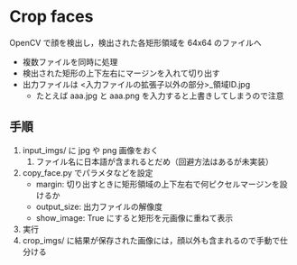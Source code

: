 # Crop faces

OpenCV で顔を検出し，検出された各矩形領域を 64x64 のファイルへ

- 複数ファイルを同時に処理
- 検出された矩形の上下左右にマージンを入れて切り出す
- 出力ファイルは <入力ファイルの拡張子以外の部分>_領域ID.jpg
  - たとえば aaa.jpg と aaa.png を入力すると上書きしてしまうので注意

## 手順

1. input_imgs/ に jpg や png 画像をおく
   1. ファイル名に日本語が含まれるとだめ（回避方法はあるが未実装）
2. copy_face.py でパラメタなどを設定
   - margin: 切り出すときに矩形領域の上下左右で何ピクセルマージンを設けるか
   - output_size: 出力ファイルの解像度
   - show_image: True にすると矩形を元画像に重ねて表示
3. 実行
4. crop_imgs/ に結果が保存された画像には，顔以外も含まれるので手動で仕分ける

